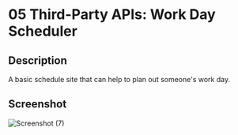 # 05 Third-Party APIs: Work Day Scheduler

<h2> Description </h2>
A basic schedule site that can help to plan out someone's work day.

<h2> Screenshot </h2>

![Screenshot (7)](https://user-images.githubusercontent.com/118046231/210482493-a9654f11-e3b5-4e46-a080-f95eebeb1866.png)
